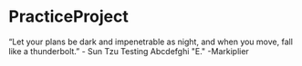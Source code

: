 # PracticeProject
“Let your plans be dark and impenetrable as night, and when you move, fall like a thunderbolt.” - Sun Tzu
Testing
Abcdefghi
"E."
-Markiplier
